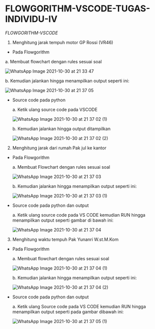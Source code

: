 # FLOWGORITHM-VSCODE-TUGAS-INDIVIDU-IV

*FLOWGORITHM-VSCODE*

1. Menghitung jarak tempuh motor GP Rossi (VR46)

* Pada Flowgorithm 

 a. Membuat flowchart dengan rules sesuai soal
  
  ![WhatsApp Image 2021-10-30 at 21 33 47](https://user-images.githubusercontent.com/93031806/139537466-37c5abae-42ef-481f-a454-0b16519ab5a5.jpeg)
  
 b. Kemudian jalankan hingga menampilkan output seperti ini:

  ![WhatsApp Image 2021-10-30 at 21 37 05](https://user-images.githubusercontent.com/93031806/139537611-fec3c5f8-d69b-45d7-8c08-8cd6f8253e35.jpeg)
  
* Source code pada python 

  a. Ketik ulang source code pada VSCODE
   
   ![WhatsApp Image 2021-10-30 at 21 37 02 (1)](https://user-images.githubusercontent.com/93031806/139537749-e41f97c4-5f76-43a5-9bc3-5babf22a4d4e.jpeg)
    
  b. Kemudian jalankan hingga output ditampilkan
  
   ![WhatsApp Image 2021-10-30 at 21 37 02 (2)](https://user-images.githubusercontent.com/93031806/139537826-213b773c-3dcf-448b-a642-d61aa0ee7372.jpeg)
   
2. Menghitung jarak dari rumah Pak jul ke kantor

 * Pada Flowgorithm

   a. Membuat Flowchart dengan rules sesuai soal
      
      ![WhatsApp Image 2021-10-30 at 21 37 03](https://user-images.githubusercontent.com/93031806/139537960-39a413c2-9469-4db2-a5ba-e316939ec0b3.jpeg)
      
   b. Kemudian jalankan hingga menampilkan output seperti ini:
     
      ![WhatsApp Image 2021-10-30 at 21 37 03 (1)](https://user-images.githubusercontent.com/93031806/139538063-b5702147-3fed-4154-9702-1b48daa6bcaf.jpeg)
       
 * Source code pada python dan output

    a. Ketik ulang source code pada VS CODE kemudian RUN hingga menampilkan output seperti gambar di bawah ini:
     
      ![WhatsApp Image 2021-10-30 at 21 37 04](https://user-images.githubusercontent.com/93031806/139538188-58721ab3-e2bc-4802-8cf5-c1b01aca754d.jpeg)
       
3. Menghitung waktu tempuh Pak Yunanri W.st.M.Kom

  * Pada Flowgorithm

     a. Membuat flowchart dengan rules sesuai soal
       
      ![WhatsApp Image 2021-10-30 at 21 37 04 (1)](https://user-images.githubusercontent.com/93031806/139538335-70cd74b8-a600-47ec-8d8d-41fc08c3eeef.jpeg)
        
     b. Kemudian jalankan hingga menampilkan output seperti ini: 
        
       ![WhatsApp Image 2021-10-30 at 21 37 04 (2)](https://user-images.githubusercontent.com/93031806/139538447-adebf2fe-d5a4-480d-a1db-b16f27f0bd4b.jpeg)
         
   * Source code pada python dan output

     a. Ketik ulang Source code pada VS CODE kemudian RUN hingga menampilkan output seperti pada gambar dibawah ini:
        
        ![WhatsApp Image 2021-10-30 at 21 37 05 (1)](https://user-images.githubusercontent.com/93031806/139538619-212d2e38-780d-44c7-b904-7ca146b21a44.jpeg)

        
           
         
         
         
         
         
         
         
         
         
         
         

        
        
        
        
        
        
        
        
        
        

       
       
       
       
       
       
       
       
       
       
       
       
       


     

      
      
      
      
      
      
      
      
      
      
      
      
      
      
      

   
   

    
     

  
  


























